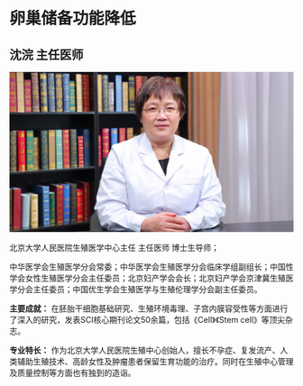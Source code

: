 # 卵巢储备功能降低

## 沈浣 主任医师

![1678424445428](image/c01_55/1678424445428.png)

北京大学人民医院生殖医学中心主任 主任医师 博士生导师；

中华医学会生殖医学分会常委；中华医学会生殖医学分会临床学组副组长；中国性学会女性生殖医学分会主任委员；北京妇产学会会长；北京妇产学会京津冀生殖医学分会主任委员；中国优生学会生殖医学与生殖伦理学分会副主任委员。


**主要成就：** 在胚胎干细胞基础研究、生殖环境毒理、子宫内膜容受性等方面进行了深入的研究，发表SCI核心期刊论文50余篇，包括《Cell》《Stem cell》等顶尖杂志。


**专业特长：** 作为北京大学人民医院生殖中心创始人，擅长不孕症、复发流产、人类辅助生殖技术、高龄女性及肿瘤患者保留生育功能的治疗。同时在生殖中心管理及质量控制等方面也有独到的造诣。
